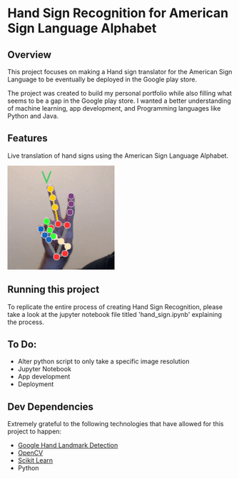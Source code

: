 # Hand Sign Recognition for American Sign Language Alphabet

## Overview

This project focuses on making a Hand sign translator for the American Sign Language to be eventually be deployed in the Google play store. 

The project was created to build my personal portfolio while also filling what seems to be a gap in the Google play store. I wanted a better understanding of machine learning, app development, and Programming languages like Python and Java. 

## Features

Live translation of hand signs using the American Sign Language Alphabet.

![Sign_V](readme_images/sign_V.png)

## Running this project

To replicate the entire process of creating Hand Sign Recognition, please take a look at the jupyter notebook file titled 'hand_sign.ipynb' explaining the process.

## To Do:

- Alter python script to only take a specific image resolution
- Jupyter Notebook
- App development
- Deployment

## Dev Dependencies

Extremely grateful to the following technologies that have allowed for this project to happen:

- [Google Hand Landmark Detection](https://ai.google.dev/edge/mediapipe/solutions/vision/hand_landmarker)
- [OpenCV](https://opencv.org/)
- [Scikit Learn](https://scikit-learn.org/stable/)
- Python
